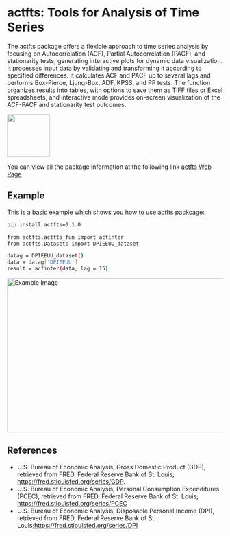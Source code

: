 # actfts: Tools for Analysis of Time Series

The actfts package offers a flexible approach to time series analysis by focusing on Autocorrelation (ACF), Partial Autocorrelation (PACF), and stationarity tests, generating interactive plots for dynamic data visualization. It processes input data by validating and transforming it according to specified differences. It calculates ACF and PACF up to several lags and performs Box-Pierce, Ljung-Box, ADF, KPSS, and PP tests. The function organizes results into tables, with options to save them as TIFF files or Excel spreadsheets, and interactive mode provides on-screen visualization of the ACF-PACF and stationarity test outcomes.

[<img src="https://i.ibb.co/NxmBNBf/Logo-R-ACTFTS.png" width="100">](https://SergioFinances.github.io/actfts_python/)

You can view all the package information at the following link
[actfts Web Page](https://SergioFinances.github.io/actfts_python/)

## Example

This is a basic example which shows you how to use actfts packcage:

```bash
pip install actfts=0.1.0

from actfts.actfts_fun import acfinter
from actfts.Datasets import DPIEEUU_dataset

datag = DPIEEUU_dataset()
data = datag['DPIEEUU']
result = acfinter(data, lag = 15)
```
<img src="https://i.imgur.com/M4OHSh9.png" alt="Example Image" style="width: 1000px; height: 360px;">

## References

* U.S. Bureau of Economic Analysis, Gross Domestic Product (GDP), retrieved from FRED, Federal Reserve Bank of St. Louis; https://fred.stlouisfed.org/series/GDP.
* U.S. Bureau of Economic Analysis, Personal Consumption Expenditures (PCEC), retrieved from FRED, Federal Reserve Bank of St. Louis; https://fred.stlouisfed.org/series/PCEC
* U.S. Bureau of Economic Analysis, Disposable Personal Income (DPI), retrieved from FRED, Federal Reserve Bank of St. Louis;https://fred.stlouisfed.org/series/DPI
